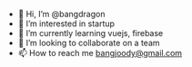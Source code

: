 - 👋 Hi, I’m @bangdragon
- 👀 I’m interested in startup
- 🌱 I’m currently learning vuejs, firebase
- 💞️ I’m looking to collaborate on a team
- 📫 How to reach me
bangjoody@gmail.com

<!---
bangdragon/bangdragon is a ✨ special ✨ repository because its `README.md` (this file) appears on your GitHub profile.
You can click the Preview link to take a look at your changes.
--->
